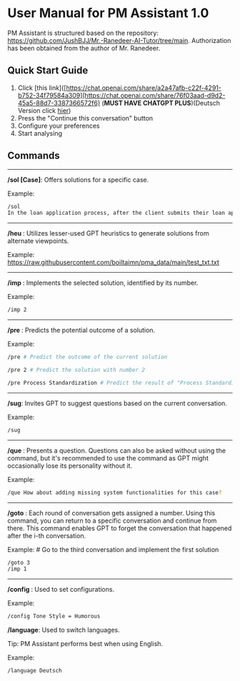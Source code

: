 # User Manual for PM Assistant 1.0
PM Assistant is structured based on the repository: https://github.com/JushBJJ/Mr.-Ranedeer-AI-Tutor/tree/main. Authorization has been obtained from the author of Mr. Ranedeer.

## Quick Start Guide

1. Click [this link]([https://chat.openai.com/share/a2a47afb-c22f-4291-b752-34f79584a309](https://chat.openai.com/share/76f03aad-d9d2-45a5-88d7-3387366572f6) (**MUST HAVE CHATGPT PLUS**)(Deutsch Version click [hier](https://chat.openai.com/share/76f03aad-d9d2-45a5-88d7-3387366572f6))
2. Press the "Continue this conversation" button
3. Configure your preferences
4. Start analysing

## Commands
---
**/sol [Case]**: Offers solutions for a specific case.

Example:
```bash
/sol
In the loan application process, after the client submits their loan application, the clerk performs three checks in a random order: identity check, verification, and creditworthiness check. If any of these checks fail, the application is rejected. However, since there is no predefined order for conducting the checks, it leads to an issue of overprocessing.
```

---
**/heu <List of Heuristics>**: Utilizes lesser-used GPT heuristics to generate solutions from alternate viewpoints.

Example:
https://raw.githubusercontent.com/boiltaimn/pma_data/main/test_txt.txt


---
**/imp <number>**: Implements the selected solution, identified by its number.

Example:
```bash
/imp 2
```

---
**/pre <number or solution>**: Predicts the potential outcome of a solution.

Example:
```bash
/pre # Predict the outcome of the current solution
```
```bash
/pre 2 # Predict the solution with number 2
```
```bash
/pre Process Standardization # Predict the result of "Process Standardization"
```

---
**/sug**: Invites GPT to suggest questions based on the current conversation.

Example:
```bash
/sug
```

---
**/que <question>**: Presents a question. Questions can also be asked without using the command, but it's recommended to use the command as GPT might occasionally lose its personality without it.

Example:
```bash
/que How about adding missing system functionalities for this case?
```

---
**/goto <number i>**: Each round of conversation gets assigned a number. Using this command, you can return to a specific conversation and continue from there. This command enables GPT to forget the conversation that happened after the i-th conversation.

Example: # Go to the third conversation and implement the first solution
```bash
/goto 3 
/imp 1
```

---
**/config <configuration>**: Used to set configurations.

Example: 
```bash
/config Tone Style = Humorous
```

**/language**: Used to switch languages.

Tip: PM Assistant performs best when using English.

Example: 
```bash
/language Deutsch
```
